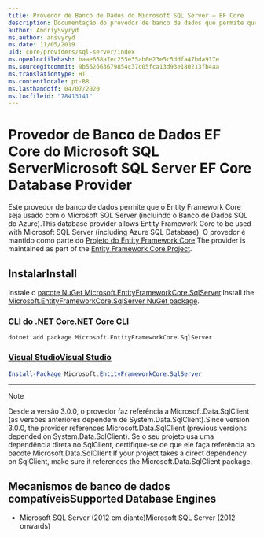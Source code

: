 ```yaml
---
title: Provedor de Banco de Dados do Microsoft SQL Server – EF Core
description: Documentação do provedor de banco de dados que permite que o Entity Framework Core seja usado com o Microsoft SQL Server
author: AndriySvyryd
ms.author: ansvyryd
ms.date: 11/05/2019
uid: core/providers/sql-server/index
ms.openlocfilehash: baae668a7ec255e35ab0e23e5c5ddfa47bda917e
ms.sourcegitcommit: 9b562663679854c37c05fca13d93e180213fb4aa
ms.translationtype: HT
ms.contentlocale: pt-BR
ms.lasthandoff: 04/07/2020
ms.locfileid: "78413141"
---
```

# <a name="microsoft-sql-server-ef-core-database-provider"></a><span data-ttu-id="43a00-103">Provedor de Banco de Dados EF Core do Microsoft SQL Server</span><span class="sxs-lookup"><span data-stu-id="43a00-103">Microsoft SQL Server EF Core Database Provider</span></span>

<span data-ttu-id="43a00-104">Este provedor de banco de dados permite que o Entity Framework Core seja usado com o Microsoft SQL Server (incluindo o Banco de Dados SQL do Azure).</span><span class="sxs-lookup"><span data-stu-id="43a00-104">This database provider allows Entity Framework Core to be used with Microsoft SQL Server (including Azure SQL Database).</span></span> <span data-ttu-id="43a00-105">O provedor é mantido como parte do [Projeto do Entity Framework Core](https://github.com/aspnet/EntityFrameworkCore).</span><span class="sxs-lookup"><span data-stu-id="43a00-105">The provider is maintained as part of the [Entity Framework Core Project](https://github.com/aspnet/EntityFrameworkCore).</span></span>

## <a name="install"></a><span data-ttu-id="43a00-106">Instalar</span><span class="sxs-lookup"><span data-stu-id="43a00-106">Install</span></span>

<span data-ttu-id="43a00-107">Instale o [pacote NuGet Microsoft.EntityFrameworkCore.SqlServer](https://www.nuget.org/packages/Microsoft.EntityFrameworkCore.SqlServer/).</span><span class="sxs-lookup"><span data-stu-id="43a00-107">Install the [Microsoft.EntityFrameworkCore.SqlServer NuGet package](https://www.nuget.org/packages/Microsoft.EntityFrameworkCore.SqlServer/).</span></span>

### <a name="net-core-cli"></a>[<span data-ttu-id="43a00-108">CLI do .NET Core</span><span class="sxs-lookup"><span data-stu-id="43a00-108">.NET Core CLI</span></span>](#tab/dotnet-core-cli)

```dotnetcli
dotnet add package Microsoft.EntityFrameworkCore.SqlServer
```

### <a name="visual-studio"></a>[<span data-ttu-id="43a00-109">Visual Studio</span><span class="sxs-lookup"><span data-stu-id="43a00-109">Visual Studio</span></span>](#tab/vs)

``` powershell
Install-Package Microsoft.EntityFrameworkCore.SqlServer
```

***

> [!NOTE]
> <span data-ttu-id="43a00-110">Desde a versão 3.0.0, o provedor faz referência a Microsoft.Data.SqlClient (as versões anteriores dependem de System.Data.SqlClient).</span><span class="sxs-lookup"><span data-stu-id="43a00-110">Since version 3.0.0, the provider references Microsoft.Data.SqlClient (previous versions depended on System.Data.SqlClient).</span></span> <span data-ttu-id="43a00-111">Se o seu projeto usa uma dependência direta no SqlClient, certifique-se de que ele faça referência ao pacote Microsoft.Data.SqlClient.</span><span class="sxs-lookup"><span data-stu-id="43a00-111">If your project takes a direct dependency on SqlClient, make sure it references the Microsoft.Data.SqlClient package.</span></span>

## <a name="supported-database-engines"></a><span data-ttu-id="43a00-112">Mecanismos de banco de dados compatíveis</span><span class="sxs-lookup"><span data-stu-id="43a00-112">Supported Database Engines</span></span>

* <span data-ttu-id="43a00-113">Microsoft SQL Server (2012 em diante)</span><span class="sxs-lookup"><span data-stu-id="43a00-113">Microsoft SQL Server (2012 onwards)</span></span>
